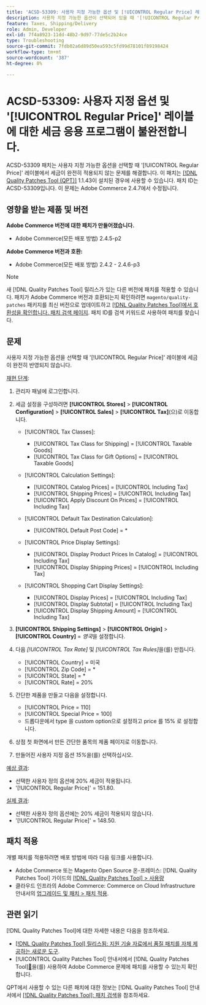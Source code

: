 ```yaml
---
title: 'ACSD-53309: 사용자 지정 가능한 옵션 및 [!UICONTROL Regular Price] 레이블에 대한 세금 응용 프로그램이 불완전합니다.'
description: 사용자 지정 가능한 옵션이 선택되어 있을 때 '[!UICONTROL Regular Price]' 레이블에 세금이 완전히 적용되지 않는 Adobe Commerce 문제를 해결하려면 ACSD-53309 패치를 적용합니다.
feature: Taxes, Shipping/Delivery
role: Admin, Developer
exl-id: 7f4a8923-11dd-48b2-9d97-77de5c2b24ce
type: Troubleshooting
source-git-commit: 7fdb02a6d89d50ea593c5fd99d78101f89198424
workflow-type: tm+mt
source-wordcount: '387'
ht-degree: 0%

---
```


# ACSD-53309: 사용자 지정 옵션 및 &#39;[!UICONTROL Regular Price]&#39; 레이블에 대한 세금 응용 프로그램이 불완전합니다.

ACSD-53309 패치는 사용자 지정 가능한 옵션을 선택할 때 &#39;[!UICONTROL Regular Price]&#39; 레이블에서 세금이 완전히 적용되지 않는 문제를 해결합니다. 이 패치는 [[!DNL Quality Patches Tool (QPT)]](https://experienceleague.adobe.com/en/docs/commerce-operations/tools/quality-patches-tool/quality-patches-tool-to-self-serve-quality-patches) 1.1.43이 설치된 경우에 사용할 수 있습니다. 패치 ID는 ACSD-53309입니다. 이 문제는 Adobe Commerce 2.4.7에서 수정됩니다.

## 영향을 받는 제품 및 버전

**Adobe Commerce 버전에 대한 패치가 만들어졌습니다.**

* Adobe Commerce(모든 배포 방법) 2.4.5-p2

**Adobe Commerce 버전과 호환:**

* Adobe Commerce(모든 배포 방법) 2.4.2 - 2.4.6-p3

>[!NOTE]
>
>새 [!DNL Quality Patches Tool] 릴리스가 있는 다른 버전에 패치를 적용할 수 있습니다. 패치가 Adobe Commerce 버전과 호환되는지 확인하려면 `magento/quality-patches` 패키지를 최신 버전으로 업데이트하고 [[!DNL Quality Patches Tool]에서 호환성을 확인합니다. 패치 검색 페이지](https://experienceleague.adobe.com/tools/commerce-quality-patches/index.html). 패치 ID를 검색 키워드로 사용하여 패치를 찾습니다.

## 문제

사용자 지정 가능한 옵션을 선택할 때 &#39;[!UICONTROL Regular Price]&#39; 레이블에 세금이 완전히 반영되지 않습니다.

<u>재현 단계</u>:

1. 관리자 패널에 로그인합니다.
1. 세금 설정을 구성하려면 **[!UICONTROL Stores]** > **[!UICONTROL Configuration]** > **[!UICONTROL Sales]** > **[!UICONTROL Tax]**(으)로 이동합니다.

   * [!UICONTROL Tax Classes]:

      * [!UICONTROL Tax Class for Shipping] = [!UICONTROL Taxable Goods]
      * [!UICONTROL Tax Class for Gift Options] = [!UICONTROL Taxable Goods]

   * [!UICONTROL Calculation Settings]:

      * [!UICONTROL Catalog Prices] = [!UICONTROL Including Tax]
      * [!UICONTROL Shipping Prices] = [!UICONTROL Including Tax]
      * [!UICONTROL Apply Discount On Prices] = [!UICONTROL Including Tax]

   * [!UICONTROL Default Tax Destination Calculation]:

      * [!UICONTROL Default Post Code] = *

   * [!UICONTROL Price Display Settings]:

      * [!UICONTROL Display Product Prices In Catalog] = [!UICONTROL Including Tax]
      * [!UICONTROL Display Shipping Prices] = [!UICONTROL Including Tax]

   * [!UICONTROL Shopping Cart Display Settings]:

      * [!UICONTROL Display Prices] = [!UICONTROL Including Tax]
      * [!UICONTROL Display Subtotal] = [!UICONTROL Including Tax]
      * [!UICONTROL Display Shipping Amount] = [!UICONTROL Including Tax]

1. **[!UICONTROL Shipping Settings]** > **[!UICONTROL Origin]** > **[!UICONTROL Country]** = *영국*&#x200B;을 설정합니다.

1. 다음 *[!UICONTROL Tax Rate]* 및 *[!UICONTROL Tax Rules]*&#x200B;을(를) 만듭니다.

   * [!UICONTROL Country] = 미국
   * [!UICONTROL Zip Code] = *
   * [!UICONTROL State] = *
   * [!UICONTROL Rate] = 20%
1. 간단한 제품을 만들고 다음을 설정합니다.
   * [!UICONTROL Price = 110]
   * [!UICONTROL Special Price = 100]
   * 드롭다운에서 type 을 custom option으로 설정하고 price 를 15% 로 설정합니다.
1. 상점 첫 화면에서 만든 간단한 품목의 제품 페이지로 이동합니다.
1. 만들어진 사용자 지정 옵션 *15%*&#x200B;을(를) 선택하십시오.

<u>예상 결과</u>:

* 선택한 사용자 정의 옵션에 20% 세금이 적용됩니다.
* &#39;[!UICONTROL Regular Price]&#39; = 151.80.

<u>실제 결과</u>:

* 선택한 사용자 정의 옵션에는 20% 세금이 적용되지 않습니다.
* &#39;[!UICONTROL Regular Price]&#39; = 148.50.

## 패치 적용

개별 패치를 적용하려면 배포 방법에 따라 다음 링크를 사용합니다.

* Adobe Commerce 또는 Magento Open Source 온-프레미스: [!DNL Quality Patches Tool] 가이드의 [[!DNL Quality Patches Tool] > 사용량](/help/tools/quality-patches-tool/usage.md)
* 클라우드 인프라의 Adobe Commerce: Commerce on Cloud Infrastructure 안내서의 [업그레이드 및 패치 > 패치 적용](https://experienceleague.adobe.com/docs/commerce-cloud-service/user-guide/develop/upgrade/apply-patches.html).

## 관련 읽기

[!DNL Quality Patches Tool]에 대한 자세한 내용은 다음을 참조하세요.

* [[!DNL Quality Patches Tool] 릴리스됨: 지원 기술 자료에서 품질 패치를 자체 제공하는 새로운 도구](https://experienceleague.adobe.com/en/docs/commerce-operations/tools/quality-patches-tool/quality-patches-tool-to-self-serve-quality-patches).
* [!UICONTROL Quality Patches Tool] 안내서에서  [!DNL Quality Patches Tool][&#128279;](/help/tools/quality-patches-tool/patches-available-in-qpt/check-patch-for-magento-issue-with-magento-quality-patches.md)을(를) 사용하여 Adobe Commerce 문제에 패치를 사용할 수 있는지 확인합니다.


QPT에서 사용할 수 있는 다른 패치에 대한 정보는 [!DNL Quality Patches Tool] 안내서에서 [[!DNL Quality Patches Tool]: 패치 검색](https://experienceleague.adobe.com/tools/commerce-quality-patches/index.html)을 참조하세요.
